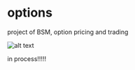 # options

project of BSM, option pricing and trading



![alt text](https://i.natgeofe.com/n/69f3d827-1848-499d-acee-25ca5040bc05/5648798_2x1.jpg)


in process!!!!!
